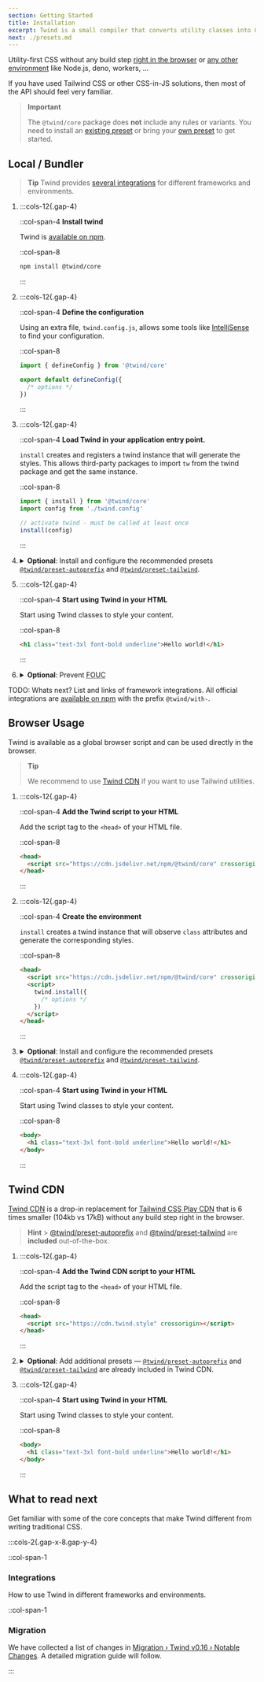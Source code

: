 ```yaml
---
section: Getting Started
title: Installation
excerpt: Twind is a small compiler that converts utility classes into CSS at runtime. The goal of this project is to unify the flexibility of CSS-in-JS with the carefully considered constraints of the [Tailwind CSS](https://tailwindcss.com) API.
next: ./presets.md
---
```


Utility-first CSS without any build step [right in the browser](#browser-usage) or [any other environment](#local--bundler) like Node.js, deno, workers, ...

If you have used Tailwind CSS or other CSS-in-JS solutions, then most of the API should feel very familiar.

> **Important**
>
> The `@twind/core` package does **not** include any rules or variants. You need to install an [existing preset](./presets#official-presets) or bring your [own preset](./presets#create-a-new-preset) to get started.

## Local / Bundler

> **Tip**
> Twind provides [several integrations](./integrations#official-integrations) for different frameworks and environments.

1. :::cols-12{.gap-4}

   ::col-span-4
   **Install twind**

   Twind is [available on npm](https://www.npmjs.com/@twind/core).

   ::col-span-8

   ```sh
   npm install @twind/core
   ```

   :::

1. :::cols-12{.gap-4}

   ::col-span-4
   **Define the configuration**

   Using an extra file, `twind.config.js`, allows some tools like [IntelliSense](./installation) to find your configuration.

   ::col-span-8

   ```js title="twind.config.js"
   import { defineConfig } from '@twind/core'

   export default defineConfig({
     /* options */
   })
   ```

   :::

1. :::cols-12{.gap-4}

   ::col-span-4
   **Load Twind in your application entry point.**

   `install` creates and registers a twind instance that will generate the styles. This allows third-party packages to import `tw` from the twind package and get the same instance.

   ::col-span-8

   ```js title="index.js"
   import { install } from '@twind/core'
   import config from './twind.config'

   // activate twind - must be called at least once
   install(config)
   ```

   :::

1. <details>
   <summary><strong>Optional</strong>: Install and configure the recommended presets <a href="./preset-autoprefix"><code>@twind/preset-autoprefix</code></a> and <a href="./preset-tailwind"><code>@twind/preset-tailwind</code></a>.</summary>

   :::cols-12{.gap-4}

   ::col-span-4
   **Install the presets**

   [All presets](./presets) are [available on npm](https://www.npmjs.com/search?q=keywords:twind-preset).

   ::col-span-8

   ```sh
   npm install @twind/preset-autoprefix @twind/preset-tailwind
   ```

   :::

   :::cols-12{.gap-4}

   ::col-span-4
   **Configure the presets**

   Each preset must be added to the `presets` array in the configuration.

   ::col-span-8

   ```js title="twind.config.js" [2-3,6]
   import { defineConfig } from '@twind/core'
   import presetAutoprefix from '@twind/preset-autoprefix'
   import presetTailwind from '@twind/preset-tailwind'

   export default defineConfig({
     presets: [presetAutoprefix(), presetTailwind()],
   })
   ```

   :::

   </details>

1. :::cols-12{.gap-4}

   ::col-span-4
   **Start using Twind in your HTML**

   Start using Twind classes to style your content.

   ::col-span-8

   ```html
   <h1 class="text-3xl font-bold underline">Hello world!</h1>
   ```

   :::

1. <details>
   <summary><strong>Optional</strong>: Prevent <abbr title="flash of unstyled content">FOUC</abbr></summary>

   Incase you are not using static extraction to include the generated styles on the server apply the following pattern to prevent [FOUC](https://en.wikipedia.org/wiki/Flash_of_unstyled_content):

   ```html
   <body class="!block" style="display: none">
     <!-- ... -->
   </body>
   ```

   If any element has the `autofocus` attribute, Twind will focus it after all styles are injected.

   </details>

TODO: Whats next? List and links of framework integrations. All official integrations are [available on npm](https://www.npmjs.com/search?q=keywords:twind-with) with the prefix `@twind/with-`.

## Browser Usage

Twind is available as a global browser script and can be used directly in the browser.

> **Tip**
>
> We recommend to use [Twind CDN](#twind-cdn) if you want to use Tailwind utilities.

1. :::cols-12{.gap-4}

   ::col-span-4
   **Add the Twind script to your HTML**

   Add the script tag to the `<head>` of your HTML file.

   ::col-span-8

   ```html [2]
   <head>
     <script src="https://cdn.jsdelivr.net/npm/@twind/core" crossorigin></script>
   </head>
   ```

   :::

1. :::cols-12{.gap-4}

   ::col-span-4
   **Create the environment**

   `install` creates a twind instance that will observe `class` attributes and generate the corresponding styles.

   ::col-span-8

   ```html [3-7]
   <head>
     <script src="https://cdn.jsdelivr.net/npm/@twind/core" crossorigin></script>
     <script>
       twind.install({
         /* options */
       })
     </script>
   </head>
   ```

   :::

1. <details>
   <summary><strong>Optional</strong>: Install and configure the recommended presets <a href="./preset-autoprefix"><code>@twind/preset-autoprefix</code></a> and <a href="./preset-tailwind"><code>@twind/preset-tailwind</code></a>.</summary>

   :::cols-12{.gap-4}

   ::col-span-4
   **Add the presets script to your HTML**

   [All presets](./presets) are [available on npm](https://www.npmjs.com/search?q=keywords:twind-preset).

   ::col-span-8

   ```html [2-5]
   <head>
     <script
       src="https://cdn.jsdelivr.net/combine/npm/@twind/core,npm/@twind/preset-autoprefix,npm/@twind/preset-tailwind"
       crossorigin
     ></script>
   </head>
   ```

   ::col-span-4
   **Configure the presets**

   Each preset must be added to the `presets` array in the configuration.

   ::col-span-8

   ```html [6-10]
   <head>
     <script
       src="https://cdn.jsdelivr.net/combine/npm/@twind/core,npm/@twind/preset-autoprefix,npm/@twind/preset-tailwind"
       crossorigin
     ></script>
     <script>
       twind.install({
         presets: [twind.presetAutoprefix(/* options */), twind.presetTailwind(/* options */)],
       })
     </script>
   </head>
   ```

   :::

   </details>

1. :::cols-12{.gap-4}

   ::col-span-4
   **Start using Twind in your HTML**

   Start using Twind classes to style your content.

   ::col-span-8

   ```html [2]
   <body>
     <h1 class="text-3xl font-bold underline">Hello world!</h1>
   </body>
   ```

   :::

## Twind CDN

[Twind CDN](./packages/@twind/cdn) is a drop-in replacement for [Tailwind CSS Play CDN](https://tailwindcss.com/docs/installation/play-cdn) that is 6 times smaller (104kb vs 17kB) without any build step right in the browser.

> **Hint** > [@twind/preset-autoprefix](./preset-autoprefix) and [@twind/preset-tailwind](./preset-tailwind) are **included** out-of-the-box.

1. :::cols-12{.gap-4}

   ::col-span-4
   **Add the Twind CDN script to your HTML**

   Add the script tag to the `<head>` of your HTML file.

   ::col-span-8

   ```html [2]
   <head>
     <script src="https://cdn.twind.style" crossorigin></script>
   </head>
   ```

   :::

1. <details>
   <summary><strong>Optional</strong>: Add additional presets — <a href="./preset-autoprefix"><code>@twind/preset-autoprefix</code></a> and <a href="./preset-tailwind"><code>@twind/preset-tailwind</code></a> are already included in Twind CDN.</summary>

   To use other presets add their ids to the script `src` attribute:

   :::cols-12{.gap-4}

   ::col-span-4
   **Add the preset to Twind CDN script in your HTML**

   [All presets](./presets) are [available on npm](https://www.npmjs.com/search?q=keywords:twind-preset).

   ::col-span-8

   ```html [2-5]
   <head>
     <script src="https://cdn.twind.style/ext,line-clamp,forms,typography" crossorigin></script>
   </head>
   ```

   :::

   :::cols-12{.gap-4}

   ::col-span-4
   **Configure the presets**

   Each preset must be added to the `presets` array in the configuration.

   ::col-span-8

   ```html [5-10]
   <head>
     <script src="https://cdn.twind.style/ext,line-clamp,forms,typography" crossorigin></script>
     <script>
       twind.install({
         presets: [
           twind.presetExt(/* options */)
           twind.presetLineClamp(/* options */)
           twind.presetTailwindForms(/* options */)
           twind.presetTypography(/* options */)
        ],
       })
     </script>
   </head>
   ```

   :::

   </details>

1. :::cols-12{.gap-4}

   ::col-span-4
   **Start using Twind in your HTML**

   Start using Twind classes to style your content.

   ::col-span-8

   ```html [2]
   <body>
     <h1 class="text-3xl font-bold underline">Hello world!</h1>
   </body>
   ```

   :::

## What to read next

Get familiar with some of the core concepts that make Twind different from writing traditional CSS.

:::cols-2{.gap-x-8.gap-y-4}

::col-span-1

### Integrations

How to use Twind in different frameworks and environments.

::col-span-1

### Migration

We have collected a list of changes in [Migration › Twind v0.16 › Notable Changes](./migration#notable-changes). A detailed migration guide will follow.

:::
